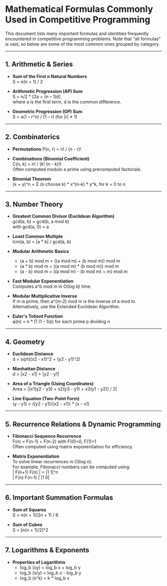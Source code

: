# Mathematical Formulas Commonly Used in Competitive Programming

This document lists many important formulas and identities frequently encountered in competitive programming problems. Note that “all formulas” is vast, so below are some of the most common ones grouped by category.

---

## 1. Arithmetic & Series

- **Sum of the First n Natural Numbers**  
  S = n(n + 1) / 2

- **Arithmetic Progression (AP) Sum**  
  S = n/2 * [2a + (n – 1)d]  
  where a is the first term, d is the common difference.

- **Geometric Progression (GP) Sum**  
  S = a(1 – r^n) / (1 – r)  (for |r| ≠ 1)

---

## 2. Combinatorics

- **Permutations**
  P(n, r) = n! / (n - r)!

- **Combinations (Binomial Coefficient)**  
  C(n, k) = n! / (k! (n - k)!)  
  Often computed modulo a prime using precomputed factorials.

- **Binomial Theorem**  
  (x + y)^n = Σ (n choose k) * x^(n-k) * y^k,  for k = 0 to n

---

## 3. Number Theory

- **Greatest Common Divisor (Euclidean Algorithm)**  
  gcd(a, b) = gcd(b, a mod b)  
  with gcd(a, 0) = a

- **Least Common Multiple**  
  lcm(a, b) = |a * b| / gcd(a, b)

- **Modular Arithmetic Basics**  
  - (a + b) mod m = ((a mod m) + (b mod m)) mod m  
  - (a * b) mod m = ((a mod m) * (b mod m)) mod m  
  - (a - b) mod m = ((a mod m) - (b mod m) + m) mod m

- **Fast Modular Exponentiation**  
  Computes a^b mod m in O(log b) time.

- **Modular Multiplicative Inverse**  
  If m is prime, then a^(m-2) mod m is the inverse of a mod m.  
  Alternatively, use the Extended Euclidean Algorithm.

- **Euler's Totient Function**  
  φ(n) = n * ∏ (1 - 1/p) for each prime p dividing n

---

## 4. Geometry

- **Euclidean Distance**  
  d = sqrt((x2 - x1)^2 + (y2 - y1)^2)

- **Manhattan Distance**  
  d = |x2 - x1| + |y2 - y1|

- **Area of a Triangle (Using Coordinates)**  
  Area = |(x1(y2 - y3) + x2(y3 - y1) + x3(y1 - y2)) / 2|

- **Line Equation (Two-Point Form)**  
  (y - y1) = ((y2 - y1)/(x2 - x1)) * (x - x1)

---

## 5. Recurrence Relations & Dynamic Programming

- **Fibonacci Sequence Recurrence**  
  F(n) = F(n-1) + F(n-2) with F(0)=0, F(1)=1  
  Often computed using matrix exponentiation for efficiency.

- **Matrix Exponentiation**  
  To solve linear recurrences in O(log n).  
  For example, Fibonacci numbers can be computed using:  
  | F(n+1) F(n)   | = |1 1|^n  
  | F(n)   F(n-1) |   |1 0|

---

## 6. Important Summation Formulas

- **Sum of Squares**  
  S = n(n + 1)(2n + 1) / 6

- **Sum of Cubes**  
  S = [n(n + 1)/2]^2

---

## 7. Logarithms & Exponents

- **Properties of Logarithms**  
  - log_b (xy) = log_b x + log_b y  
  - log_b (x/y) = log_b x - log_b y  
  - log_b (x^k) = k * log_b x


